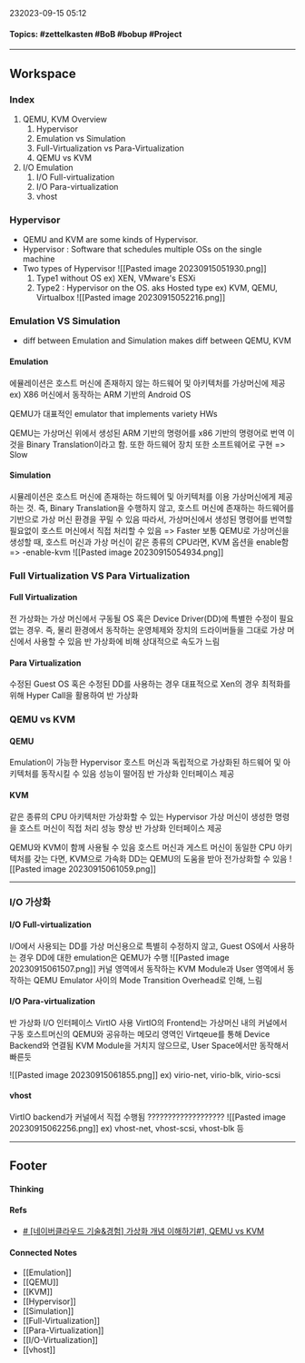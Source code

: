 232023-09-15 05:12
#### Topics: #zettelkasten #BoB #bobup #Project
---
## Workspace
### Index
1. QEMU, KVM Overview
	1. Hypervisor
	2. Emulation vs Simulation
	3. Full-Virtualization vs Para-Virtualization
	4. QEMU vs KVM
2. I/O Emulation
	1. I/O Full-virtualization
	2. I/O Para-virtualization
	3. vhost

### Hypervisor
* QEMU and KVM are some kinds of Hypervisor.
* Hypervisor : Software that schedules multiple OSs on the single machine
* Two types of Hypervisor
	  ![[Pasted image 20230915051930.png]]
	1. Type1 without OS
		ex) XEN, VMware's ESXi
	2. Type2 : Hypervisor on the OS. aks Hosted type
		ex) KVM, QEMU, Virtualbox
	![[Pasted image 20230915052216.png]]
### Emulation VS Simulation
* diff between Emulation and Simulation makes diff between QEMU, KVM
#### Emulation
에뮬레이션은 호스트 머신에 존재하지 않는 하드웨어 및 아키텍처를 가상머신에 제공
ex) X86 머신에서 동작하는 ARM 기반의 Android OS

QEMU가 대표적인 emulator that implements variety HWs

QEMU는 가상머신 위에서 생성된 ARM 기반의 명령어를 x86 기반의 명령어로 번역
이것을 Binary Translation이라고 함.
또한 하드웨어 장치 또한 소프트웨어로 구현
=> Slow

#### Simulation
시뮬레이션은 호스트 머신에 존재하는 하드웨어 및 아키텍처를 이용 가상머신에게 제공하는 것.
즉, Binary Translation을 수행하지 않고, 호스트 머신에 존재하는 하드웨어를 기반으로 가상 머신 환경을 꾸밀 수 있음
따라서, 가상머신에서 생성된 명령어를 번역할 필요없이 호스트 머신에서 직접 처리할 수 있음
=> Faster
보통 QEMU로 가상머신을 생성할 때, 호스트 머신과 가상 머신이 같은 종류의 CPU라면, KVM 옵션을 enable함 => -enable-kvm
![[Pasted image 20230915054934.png]]

### Full Virtualization VS Para Virtualization
#### Full Virtualization
전 가상화는 가상 머신에서 구동될 OS 혹은 Device Driver(DD)에 특별한 수정이 필요없는 경우.
즉, 물리 환경에서 동작하는 운영체제와 장치의 드라이버들을 그대로 가상 머신에서 사용할 수 있음
반 가상화에 비해 상대적으로 속도가 느림

#### Para Virtualization
수정된 Guest OS 혹은 수정된 DD를 사용하는 경우
대표적으로 Xen의 경우 최적화를 위해 Hyper Call을 활용하여 반 가상화

### QEMU vs KVM
#### QEMU
Emulation이 가능한 Hypervisor
호스트 머신과 독립적으로 가상화된 하드웨어 및 아키텍처를 동작시킬 수 있음
성능이 떨어짐
반 가상화 인터페이스 제공

#### KVM
같은 종류의 CPU 아키텍처만 가상화할 수 있는 Hypervisor
가상 머신이 생성한 명령을 호스트 머신이 직접 처리
성능 향상
반 가상화 인터페이스 제공

QEMU와 KVM이 함께 사용될 수 있음
호스트 머신과 게스트 머신이 동일한 CPU 아키텍처를 갖는 다면, KVM으로 가속화
DD는 QEMU의 도움을 받아 전가상화할 수 있음
![[Pasted image 20230915061059.png]]

---
### I/O 가상화
#### I/O Full-virtualization
I/O에서 사용되는 DD를 가상 머신용으로 특별히 수정하지 않고, Guest OS에서 사용하는 경우
DD에 대한 emulation은 QEMU가 수행
![[Pasted image 20230915061507.png]]
커널 영역에서 동작하는 KVM Module과 User 영역에서 동작하는 QEMU Emulator 사이의
Mode Transition Overhead로 인해, 느림

#### I/O Para-virtualization
반 가상화 I/O 인터페이스 VirtIO 사용
VirtIO의 Frontend는 가상머신 내의 커널에서 구동
호스트머신의 QEMU와 공유하는 메모리 영역인 Virtqeue를 통해 Device Backend와 연결됨
KVM Module을 거치지 않으므로, User Space에서만 동작해서 빠른듯

![[Pasted image 20230915061855.png]]
ex) virio-net, virio-blk, virio-scsi

#### vhost
VirtIO backend가 커널에서 직접 수행됨 ???????????????????
![[Pasted image 20230915062256.png]]
ex) vhost-net, vhost-scsi, vhost-blk 등


---
## Footer
#### Thinking
> 

#### Refs
* [# [네이버클라우드 기술&경험] 가상화 개념 이해하기#1, QEMU vs KVM](https://medium.com/naver-cloud-platform/%EB%84%A4%EC%9D%B4%EB%B2%84%ED%81%B4%EB%9D%BC%EC%9A%B0%EB%93%9C-%EA%B8%B0%EC%88%A0-%EA%B2%BD%ED%97%98-%EA%B0%80%EC%83%81%ED%99%94-%EA%B0%9C%EB%85%90-%EC%9D%B4%ED%95%B4%ED%95%98%EA%B8%B0-1-qemu-vs-kvm-962113641799)

#### Connected Notes
- [[Emulation]] 
- [[QEMU]]
- [[KVM]]
- [[Hypervisor]]
- [[Simulation]]
- [[Full-Virtualization]]
- [[Para-Virtualization]]
- [[I/O-Virtualization]]
- [[vhost]]
